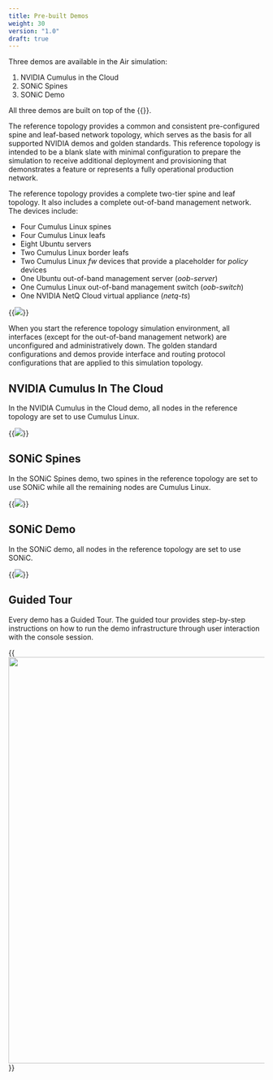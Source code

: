 ```yaml
---
title: Pre-built Demos
weight: 30
version: "1.0"
draft: true
---
```


Three demos are available in the Air simulation:

1. NVIDIA Cumulus in the Cloud
2. SONiC Spines
3. SONiC Demo

All three demos are built on top of the {{<exlink url="https://gitlab.com/cumulus-consulting/goldenturtle/cldemo2" text=" reference topology">}}.

The reference topology provides a common and consistent pre-configured spine and leaf-based network topology, which serves as the basis for all supported NVIDIA demos and golden standards. This reference topology is intended to be a blank slate with minimal configuration to prepare the simulation to receive additional deployment and provisioning that demonstrates a feature or represents a fully operational production network.

The reference topology provides a complete two-tier spine and leaf topology. It also includes a complete out-of-band management network. The devices include:

- Four Cumulus Linux spines
- Four Cumulus Linux leafs
- Eight Ubuntu servers
- Two Cumulus Linux border leafs
- Two Cumulus Linux *fw* devices that provide a placeholder for *policy* devices
- One Ubuntu out-of-band management server (*oob-server*)
- One Cumulus Linux out-of-band management switch (*oob-switch*)
- One NVIDIA NetQ Cloud virtual appliance (*netq-ts*)

{{<img src="/images/guides/cldemo2-diagram.png" >}}

When you start the reference topology simulation environment, all interfaces (except for the out-of-band management network) are unconfigured and administratively down. The golden standard configurations and demos provide interface and routing protocol configurations that are applied to this simulation topology.

## NVIDIA Cumulus In The Cloud

In the NVIDIA Cumulus in the Cloud demo, all nodes in the reference topology are set to use Cumulus Linux.

{{<img src="/images/guides/nvidia-air/1CumulusInTheCloud.png">}}

## SONiC Spines

In the SONiC Spines demo, two spines in the reference topology are set to use SONiC while all the remaining nodes are Cumulus Linux.

{{<img src="/images/guides/nvidia-air/2SonicSpines.png" >}}

## SONiC Demo

In the SONiC demo, all nodes in the reference topology are set to use SONiC.

{{<img src="/images/guides/nvidia-air/3SonicDemo.png" >}}

## Guided Tour

Every demo has a Guided Tour. The guided tour provides step-by-step instructions on how to run the demo infrastructure through user interaction with the console session.

{{<img src="/images/guides/nvidia-air/GuidedTour.png" width="800px">}}

